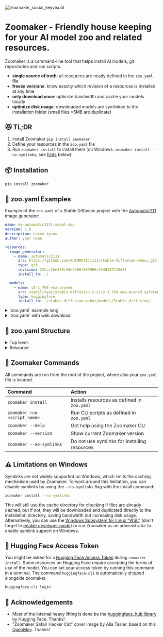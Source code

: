 ![zoomaker_social_keyvisual](https://github.com/hfg-gmuend/zoomaker/assets/480224/75d3d492-fe54-4711-afbf-02768bbb4033)

Zoomaker - Friendly house keeping for your AI model zoo and related resources.
========

Zoomaker is a command-line tool that helps install AI models, git repositories and run scripts.

- **single source of truth**: all resources are neatly defined in the `zoo.yaml` file
- **freeze versions**: know exactly which revision of a resources is installed at any time
- **only download once**: optimize bandwidth and cache your models locally
- **optimize disk usage**: downloaded models are symlinked to the installation folder (small files <5MB are duplicate)

## 😻 TL;DR

1. Install Zoomaker `pip install zoomaker`
2. Define your resources in the `zoo.yaml` file
3. Run `zoomaker install` to install them
(on Windows: `zoomaker install --no-symlinks`, see [hints](https://github.com/hfg-gmuend/zoomaker#%EF%B8%8F-limitations-on-windows) below)


## 📦 Installation

```bash
pip install zoomaker
```

## 🦁 zoo.yaml Examples

Example of the `zoo.yaml` of a Stable Diffusion project with the [Automatic1111](https://github.com/AUTOMATIC1111/stable-diffusion-webui) image generator:

```yaml
name: my-automatic1111-model-zoo
version: 1.0
description: Lorem ipsum
author: your name

resources:
  image_generator:
    - name: automatic1111
      src: https://github.com/AUTOMATIC1111/stable-diffusion-webui.git
      type: git
      revision: 22bcc7be428c94e9408f589966c2040187245d81
      install_to: ./

  models:
    - name: v2-1_768-ema-pruned
      src: stabilityai/stable-diffusion-2-1/v2-1_768-ema-pruned.safetensors
      type: huggingface
      install_to: ./stable-diffusion-webui/models/Stable-diffusion/
```

<details>
<summary>`zoo.yaml` example long</summary>

```yaml
name: my-automatic1111-model-zoo
version: 1.0
description: Lorem ipsum
author: your name

aliases:
  image_generator: &image_generator ./
  models: &models ./stable-diffusion-webui/models/Stable-diffusion/
  controlnet: &controlnet ./stable-diffusion-webui/models/ControlNet/
  embeddings: &embeddings ./stable-diffusion-webui/embeddings/
  extensions: &extensions ./stable-diffusion-webui/extensions/

resources:
  image_generator:
    - name: automatic1111
      src: https://github.com/AUTOMATIC1111/stable-diffusion-webui.git
      type: git
      revision: 22bcc7be428c94e9408f589966c2040187245d81
      install_to: *image_generator

  models:
    - name: v1-5-pruned-emaonly
      src: runwayml/stable-diffusion-v1-5/v1-5-pruned-emaonly.safetensors
      type: huggingface
      install_to: *models

  controlnet:
    - name: control_sd15_canny
      src: lllyasviel/ControlNet/models/control_sd15_canny.pth
      type: huggingface
      install_to: *controlnet

  embeddings:
    - name: midjourney-style
      src: sd-concepts-library/midjourney-style/learned_embeds.bin
      type: huggingface
      install_to: *embeddings
      rename_to: midjourney-style.bin
    - name: moebius
      src: sd-concepts-library/moebius/learned_embeds.bin
      type: huggingface
      install_to: *embeddings
      rename_to: moebius.bin

  extensions:
    - name: sd-webui-tunnels
      src: https://github.com/Bing-su/sd-webui-tunnels.git
      type: git
      install_to: *extensions

scripts:
  start: |
    cd /home/$(whoami)/stable-diffusion-webui/
    ./webui.sh
```
</details>

<details>
<summary>`zoo.yaml` with web download</summary>

```yaml
models:
  resources:
    - name: analog-diffusion-v1
      src: https://civitai.com/api/download/models/1344
      type: download
      install_to: ./stable-diffusion-webui/models/Stable-diffusion/
      rename_to: analog-diffusion-v1.safetensors
```
Please note:
The resource `type: download` can be seen as the last resort. Currently there is no caching or symlinking of web downloads. Recommended to avoid it :)
</details>

## 🧮 zoo.yaml Structure

<details>
<summary>Top level:</summary>

- `name` (mandatory)
- `version`, `description`, `author`, `aliases` (optional)
- `resources` (mandatory) : `<group-name>` : `[]` (array of resources)
- `scripts` (optional) : `<script-name>`
</details>

<details>
<summary>Resource:</summary>

- `name`, `src`, `type`, `install_to` (mandatory)
- `rename_to` (optional)
- `revision` (optional), if none is defined the latest version from the main branch is downloaded
- `type` can either be `git`, `huggingface` or `download`
</details>

## 🧞 Zoomaker Commands

All commands are run from the root of the project, where also your `zoo.yaml` file is located.

| Command                | Action                                           |
| :--------------------- | :----------------------------------------------- |
| `zoomaker install`          | Installs resources as defined in `zoo.yaml` |
| `zoomaker run <script_name>`    | Run CLI scripts as defined in `zoo.yaml` |
| `zoomaker --help` | Get help using the Zoomaker CLI                     |
| `zoomaker --version` | Show current Zoomaker version                     |
| `zoomaker --no-symlinks` | Do not use symlinks for installing resources  |

## ⚠️ Limitations on Windows
Symlinks are not widely supported on Windows, which limits the caching mechanism used by Zoomaker. To work around this limitation, you can disable symlinks by using the `--no-symlinks` flag with the install command:

```bash
zoomaker install --no-symlinks
```

This will still use the cache directory for checking if files are already cached, but if not, they will be downloaded and duplicated directly to the installation directory, saving bandwidth but increasing disk usage. Alternatively, you can use the [Windows Subsystem for Linux "WSL"](https://docs.microsoft.com/en-us/windows/wsl/install-win10) (don't forget to [enable developer mode](https://docs.microsoft.com/en-us/windows/apps/get-started/enable-your-device-for-development)) or run Zoomaker as an administrator to enable symlink support on Windows.

## 🤗 Hugging Face Access Token

You might be asked for a [Hugging Face Access Token](https://huggingface.co/docs/hub/security-tokens) during `zoomaker install`. Some resources on Hugging Face require accepting the terms of use of the model. You can set your access token by running this command in a terminal. The command `huggingface-cli` is automatically shipped alongside zoomaker.

```bash
huggingface-cli login
```

## 🙏 Acknowledgements
- Most of the internal heavy lifting is done be the [huggingface_hub library](https://huggingface.co/docs/huggingface_hub/guides/download) by Hugging Face. Thanks!
- "Zoomaker Safari Hacker Cat" cover image by Alia Tasler, based on this [OpenMoji](https://openmoji.org/library/emoji-1F431-200D-1F4BB/). Thanks!
